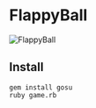 # FlappyBall
![FlappyBall](https://media.giphy.com/media/3gPI82ltmEDIUF4nqW/giphy.gif)
## Install
    gem install gosu
    ruby game.rb
